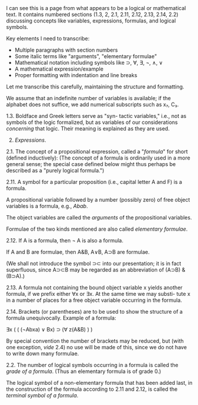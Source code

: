 <thinking>
I can see this is a page from what appears to be a logical or mathematical text. It contains numbered sections (1.3, 2, 2.1, 2.11, 2.12, 2.13, 2.14, 2.2) discussing concepts like variables, expressions, formulas, and logical symbols. 

Key elements I need to transcribe:
- Multiple paragraphs with section numbers
- Some italic terms like "arguments", "elementary formulae"
- Mathematical notation including symbols like ⊃, ∀, ∃, ¬, ∧, ∨
- A mathematical expression/example
- Proper formatting with indentation and line breaks

Let me transcribe this carefully, maintaining the structure and formatting.
</thinking>

We assume that an indefinite number of variables
is available; if the alphabet does not suffice, we add
numerical subscripts such as x₇, C₃.

1.3. Boldface and Greek letters serve as "syn-
tactic variables," i.e., not as symbols of the logic
formalized, but as variables of our considerations
*concerning* that logic. Their meaning is explained as
they are used.

2. *Expressions*.

2.1. The concept of a propositional expression,
called a "*formula*" for short (defined inductively):
(The concept of a formula is ordinarily used in a
more general sense; the special case defined below
might thus perhaps be described as a "purely
logical formula.")

2.11. A symbol for a particular proposition (i.e.,
capital letter A and F) is a formula.

A propositional variable followed by a number
(possibly zero) of free object variables is a formula,
e.g., *Abab*.

The object variables are called the *arguments* of
the propositional variables.

Formulae of the two kinds mentioned are also
called *elementary formulae*.

2.12. If A is a formula, then ¬ A is also a
formula.

If A and B are formulae, then A&B, A∨B,
A⊃B are formulae.

(We shall not introduce the symbol ⊃⊂ into
our presentation; it is in fact superfluous, since
A⊃⊂B may be regarded as an abbreviation of
(A⊃B) & (B⊃A).)

2.13. A formula not containing the bound object
variable x yields another formula, if we prefix
either ∀x or ∃x. At the same time we may substi-
tute x in a number of places for a free object
variable occurring in the formula.

2.14. Brackets (or parentheses) are to be used to
show the structure of a formula unequivocally.
Example of a formula:

∃x ( ( (¬Abxa) ∨ Bx) ⊃ (∀ z(A&B) ) )

By special convention the number of brackets
may be reduced, but (with one exception, *vide* 2.4)
no use will be made of this, since we do not have to
write down many formulae.

2.2. The number of logical symbols occurring in
a formula is called the *grade of a formula*. (Thus an
elementary formula is of grade 0.)

The logical symbol of a non-elementary formula
that has been added last, in the construction of the
formula according to 2.11 and 2.12, is called the
*terminal symbol of a formula*.
